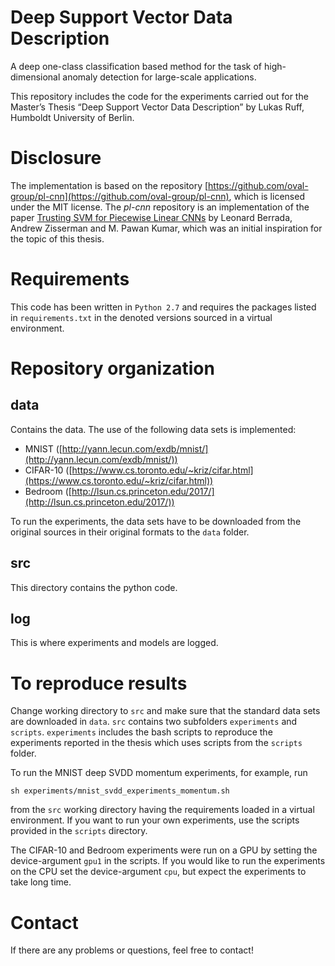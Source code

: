 # Deep Support Vector Data Description
A deep one-class classification based method for the task of high-dimensional anomaly detection for large-scale applications.

This repository includes the code for the experiments carried out for the Master’s Thesis “Deep Support Vector Data Description” by Lukas Ruff, Humboldt University of Berlin.


# Disclosure
The implementation is based on the repository [https://github.com/oval-group/pl-cnn](https://github.com/oval-group/pl-cnn), which is licensed under the MIT license. The *pl-cnn* repository is an implementation of the paper [Trusting SVM for Piecewise Linear CNNs](https://arxiv.org/abs/1611.02185) by Leonard Berrada, Andrew Zisserman and M. Pawan Kumar, which was an initial inspiration for the topic of this thesis.


# Requirements
This code has been written in `Python 2.7` and requires the packages listed in `requirements.txt` in the denoted versions sourced in a virtual environment.


# Repository organization

## data

Contains the data. The use of the following data sets is implemented:
* MNIST ([http://yann.lecun.com/exdb/mnist/](http://yann.lecun.com/exdb/mnist/))
* CIFAR-10 ([https://www.cs.toronto.edu/~kriz/cifar.html](https://www.cs.toronto.edu/~kriz/cifar.html))
* Bedroom ([http://lsun.cs.princeton.edu/2017/](http://lsun.cs.princeton.edu/2017/))

To run the experiments, the data sets have to be downloaded from the original sources in their original formats to the `data` folder.

## src

This directory contains the python code.

## log

This is where experiments and models are logged.


# To reproduce results

Change working directory to `src` and make sure that the standard data sets are downloaded in `data`.
`src` contains two subfolders `experiments` and `scripts`. `experiments` includes the bash scripts to reproduce the experiments reported in the thesis which uses scripts from the `scripts` folder.

To run the MNIST deep SVDD momentum experiments, for example, run 

`sh experiments/mnist_svdd_experiments_momentum.sh`

from the `src` working directory having the requirements loaded in a virtual environment.
If you want to run your own experiments, use the scripts provided in the `scripts` directory.

The CIFAR-10 and Bedroom experiments were run on a GPU by setting the device-argument `gpu1` in the scripts. If you would like to run the experiments on the CPU set the device-argument `cpu`, but expect the experiments to take long time.


# Contact

If there are any problems or questions, feel free to contact!